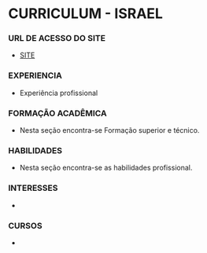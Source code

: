 # CURRICULUM - ISRAEL

### URL DE ACESSO DO SITE
* [SITE](https://raelandrade.github.io/)

### EXPERIENCIA

* Experiência profissional

### FORMAÇÃO ACADÊMICA

* Nesta seção encontra-se Formação superior e técnico.

### HABILIDADES

* Nesta seção encontra-se as habilidades profissional.

### INTERESSES

* 

### CURSOS

* 
